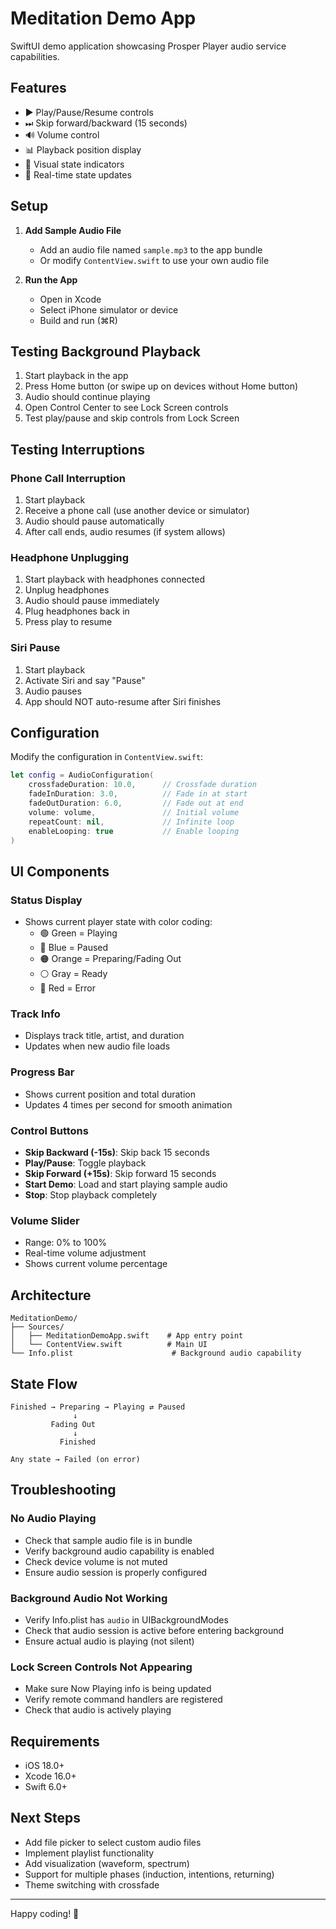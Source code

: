 # Meditation Demo App

SwiftUI demo application showcasing Prosper Player audio service capabilities.

## Features

- ▶️ Play/Pause/Resume controls
- ⏭ Skip forward/backward (15 seconds)
- 🔊 Volume control
- 📊 Playback position display
- 🎨 Visual state indicators
- 🔄 Real-time state updates

## Setup

1. **Add Sample Audio File**
   - Add an audio file named `sample.mp3` to the app bundle
   - Or modify `ContentView.swift` to use your own audio file

2. **Run the App**
   - Open in Xcode
   - Select iPhone simulator or device
   - Build and run (⌘R)

## Testing Background Playback

1. Start playback in the app
2. Press Home button (or swipe up on devices without Home button)
3. Audio should continue playing
4. Open Control Center to see Lock Screen controls
5. Test play/pause and skip controls from Lock Screen

## Testing Interruptions

### Phone Call Interruption
1. Start playback
2. Receive a phone call (use another device or simulator)
3. Audio should pause automatically
4. After call ends, audio resumes (if system allows)

### Headphone Unplugging
1. Start playback with headphones connected
2. Unplug headphones
3. Audio should pause immediately
4. Plug headphones back in
5. Press play to resume

### Siri Pause
1. Start playback
2. Activate Siri and say "Pause"
3. Audio pauses
4. App should NOT auto-resume after Siri finishes

## Configuration

Modify the configuration in `ContentView.swift`:

```swift
let config = AudioConfiguration(
    crossfadeDuration: 10.0,      // Crossfade duration
    fadeInDuration: 3.0,          // Fade in at start
    fadeOutDuration: 6.0,         // Fade out at end
    volume: volume,               // Initial volume
    repeatCount: nil,             // Infinite loop
    enableLooping: true           // Enable looping
)
```

## UI Components

### Status Display
- Shows current player state with color coding:
  - 🟢 Green = Playing
  - 🔵 Blue = Paused
  - 🟠 Orange = Preparing/Fading Out
  - ⚪️ Gray = Ready
  - 🔴 Red = Error

### Track Info
- Displays track title, artist, and duration
- Updates when new audio file loads

### Progress Bar
- Shows current position and total duration
- Updates 4 times per second for smooth animation

### Control Buttons
- **Skip Backward (-15s)**: Skip back 15 seconds
- **Play/Pause**: Toggle playback
- **Skip Forward (+15s)**: Skip forward 15 seconds
- **Start Demo**: Load and start playing sample audio
- **Stop**: Stop playback completely

### Volume Slider
- Range: 0% to 100%
- Real-time volume adjustment
- Shows current volume percentage

## Architecture

```
MeditationDemo/
├── Sources/
│   ├── MeditationDemoApp.swift    # App entry point
│   └── ContentView.swift          # Main UI
└── Info.plist                      # Background audio capability
```

## State Flow

```
Finished → Preparing → Playing ⇄ Paused
              ↓
         Fading Out
              ↓
           Finished

Any state → Failed (on error)
```

## Troubleshooting

### No Audio Playing
- Check that sample audio file is in bundle
- Verify background audio capability is enabled
- Check device volume is not muted
- Ensure audio session is properly configured

### Background Audio Not Working
- Verify Info.plist has `audio` in UIBackgroundModes
- Check that audio session is active before entering background
- Ensure actual audio is playing (not silent)

### Lock Screen Controls Not Appearing
- Make sure Now Playing info is being updated
- Verify remote command handlers are registered
- Check that audio is actively playing

## Requirements

- iOS 18.0+
- Xcode 16.0+
- Swift 6.0+

## Next Steps

- Add file picker to select custom audio files
- Implement playlist functionality
- Add visualization (waveform, spectrum)
- Support for multiple phases (induction, intentions, returning)
- Theme switching with crossfade

---

Happy coding! 🎵

